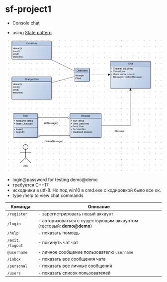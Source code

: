 # sf-project1
 - Console chat

- using [State pattern](https://refactoring.guru/ru/design-patterns/state)

![блок схема](scheme.png)
- login@password for testing demo@demo
- требуется С++17
- исходники в utf-8.  Но под win10 в cmd.exe с кодировкой было все ок. 
- type /help to view chat commands

|Команда|Описание|
|--------------|---|
| `/register `      | - зарегистрировать новый аккаунт
| `/login`          | - авторизоваться с существующим аккаунтом (тестовый: **demo@demo**)
| `/help`           | - показать помощь
| `/exit`, `/logout`| - покинуть чат чат
| `@username`       | - личное сообщение пользователю `username`
| `/inbox`          | - показать все сообщения чата
| `/personal`       | - показать все личные сообщения
| `/users`          |- показать список пользователей


